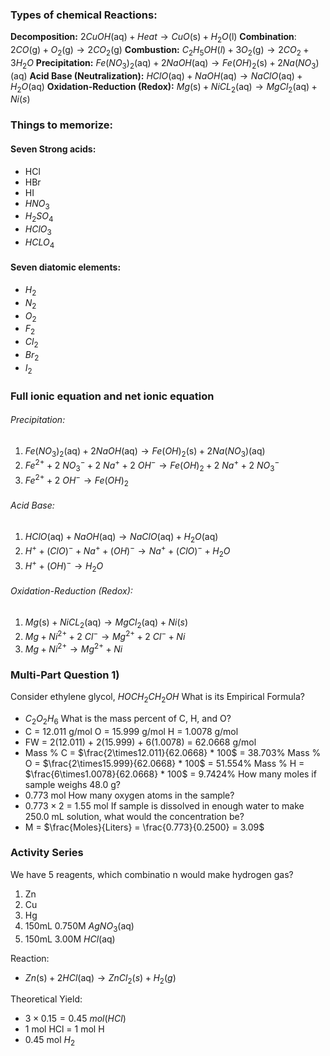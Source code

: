 
### Types of chemical Reactions:
**Decomposition:** $2 CuOH(\text{aq}) + Heat \rightarrow CuO(\text{s}) + H_{2}O(\text{l})$
**Combination**: $2CO(\text{g}) + O_{2}(\text{g}) \rightarrow 2CO_{2}(\text{g})$
**Combustion:** $C_{2}H_{5}OH(l) + 3O_{2}(\text{g}) \rightarrow 2CO_{2} + 3H_{2}O$
**Precipitation:** $Fe(NO_{3})_{2}(\text{aq}) + 2NaOH(\text{aq}) \rightarrow Fe(OH)_{2}(\text{s}) + 2Na(NO_{3})(\text{aq})$ 
**Acid Base (Neutralization):** $HClO(\text{aq}) + NaOH(\text{aq}) \rightarrow NaClO(\text{aq}) + H_{2}O(\text{aq})$
**Oxidation-Reduction (Redox):** $Mg(\text{s}) + NiCL_{2}(\text{aq}) \rightarrow MgCl_{2}(\text{aq}) + Ni(s)$

### Things to memorize:
#### Seven Strong acids:
- HCl
- HBr
- HI
- $HNO_3$
- $H_{2}SO_{4}$
- $HClO_{3}$
- $HCLO_{4}$
#### Seven diatomic elements:
- $H_2$
- $N_{2}$
- $O_{2}$
- $F_{2}$
- $Cl_{2}$
- $Br_{2}$
- $I_{2}$

### Full ionic equation and net ionic equation
###### Precipitation:
1) $Fe(NO_{3})_{2}(\text{aq}) + 2NaOH(\text{aq}) \rightarrow Fe(OH)_{2}(\text{s}) + 2Na(NO_{3})(\text{aq})$ 
2) $Fe^{2+} + 2\ NO_{3}^{-} + 2\ Na^{+} + 2\ OH^{-} \rightarrow Fe(OH)_{2} + 2\ Na^{+} + 2\ NO_{3}^{-}$
3) $Fe^{2+} + 2\ OH^{-} \rightarrow Fe(OH)_{2}$

###### Acid Base:
1) $HClO(\text{aq}) + NaOH(\text{aq}) \rightarrow NaClO(\text{aq}) + H_{2}O(\text{aq})$
2) $H^{+} + (ClO)^{-} + Na^{+} + (OH)^{-} \rightarrow Na^{+} + (ClO)^{-} + H_{2}O$
3) $H^{+} + (OH)^{-} \rightarrow H_{2}O$

###### Oxidation-Reduction (Redox):
1) $Mg(\text{s}) + NiCL_{2}(\text{aq}) \rightarrow MgCl_{2}(\text{aq}) + Ni(s)$
2) $Mg + Ni^{2+} + 2\ Cl^{-} \rightarrow Mg^{2+} + 2\ Cl^{-} + Ni$
3) $Mg + Ni^{2+} \rightarrow Mg^{2+} + Ni$

### Multi-Part Question 1)
Consider ethylene glycol, $HOCH_{2}CH_{2}OH$
What is its Empirical Formula?
- $C_{2}O_{2}H_{6}$
What is the mass percent of C, H, and O?
- C = 12.011 g/mol
  O = 15.999 g/mol
  H = 1.0078 g/mol
- FW = 2(12.011) + 2(15.999) + 6(1.0078) = 62.0668 g/mol
- Mass % C = $\frac{2\times12.011}{62.0668} * 100$ = 38.703%
  Mass % O = $\frac{2\times15.999}{62.0668} * 100$ = 51.554%
  Mass % H = $\frac{6\times1.0078}{62.0668} * 100$ = 9.7424%
How many moles if sample weighs 48.0 g?
- 0.773 mol
How many oxygen atoms in the sample?
- $0.773 \times 2$ = 1.55 mol
If sample is dissolved in enough water to make 250.0 mL solution, what would the concentration be?
- M = $\frac{Moles}{Liters} = \frac{0.773}{0.2500} = 3.09$  

### Activity Series
We have 5 reagents, which combinatio n would make hydrogen gas?
1) Zn
2) Cu 
3) Hg
4) 150mL 0.750M $AgNO_{3}$(aq)
5) 150mL 3.00M $HCl$(aq)

Reaction:
- $Zn(\text{s}) + 2HCl(\text{aq}) \rightarrow ZnCl_{2}(s) + H_{2}(g)$

Theoretical Yield: 
- $3 \times 0.15 = 0.45\ mol(HCl)$
- 1 mol HCl = 1 mol H
- 0.45 mol $H_2$
